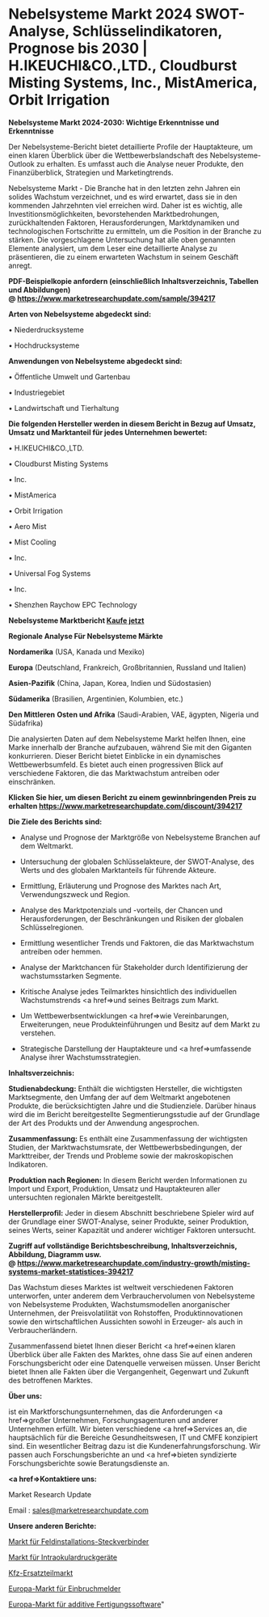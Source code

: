 # Nebelsysteme Markt 2024 SWOT-Analyse, Schlüsselindikatoren, Prognose bis 2030 | H.IKEUCHI&CO.,LTD., Cloudburst Misting Systems, Inc., MistAmerica, Orbit Irrigation

<strong>Nebelsysteme Markt 2024-2030: Wichtige Erkenntnisse und Erkenntnisse</strong>

Der Nebelsysteme-Bericht bietet detaillierte Profile der Hauptakteure, um einen klaren Überblick über die Wettbewerbslandschaft des Nebelsysteme-Outlook zu erhalten. Es umfasst auch die Analyse neuer Produkte, den Finanzüberblick, Strategien und Marketingtrends.

Nebelsysteme Markt - Die Branche hat in den letzten zehn Jahren ein solides Wachstum verzeichnet, und es wird erwartet, dass sie in den kommenden Jahrzehnten viel erreichen wird. Daher ist es wichtig, alle Investitionsmöglichkeiten, bevorstehenden Marktbedrohungen, zurückhaltenden Faktoren, Herausforderungen, Marktdynamiken und technologischen Fortschritte zu ermitteln, um die Position in der Branche zu stärken. Die vorgeschlagene Untersuchung hat alle oben genannten Elemente analysiert, um dem Leser eine detaillierte Analyse zu präsentieren, die zu einem erwarteten Wachstum in seinem Geschäft anregt.

<strong><b>PDF-Beispielkopie anfordern (einschließlich Inhaltsverzeichnis, Tabellen und Abbildungen) @ </b></strong><strong><a href=https://www.marketresearchupdate.com/sample/394217><strong>https://www.marketresearchupdate.com/sample/394217</u></a></strong></strong>

<strong>Arten von Nebelsysteme abgedeckt sind:</strong>

• Niederdrucksysteme

• Hochdrucksysteme

<strong>Anwendungen von Nebelsysteme abgedeckt sind:</strong>

• Öffentliche Umwelt und Gartenbau

• Industriegebiet

• Landwirtschaft und Tierhaltung

<strong>Die folgenden Hersteller werden in diesem Bericht in Bezug auf Umsatz, Umsatz und Marktanteil für jedes Unternehmen bewertet:</strong>

• H.IKEUCHI&CO.,LTD.

• Cloudburst Misting Systems

• Inc.

• MistAmerica

• Orbit Irrigation

• Aero Mist

• Mist Cooling

• Inc.

• Universal Fog Systems

• Inc.

• Shenzhen Raychow EPC Technology

<strong>Nebelsysteme Marktbericht <a href=https://www.marketresearchupdate.com/buynow/394217>Kaufe jetzt</a></strong>

<strong>Regionale Analyse Für Nebelsysteme Märkte</strong>

<strong>Nordamerika</strong> (USA, Kanada und Mexiko)

<strong>Europa</strong> (Deutschland, Frankreich, Großbritannien, Russland und Italien)

<strong>Asien-Pazifik</strong> (China, Japan, Korea, Indien und Südostasien)

<strong>Südamerika</strong> (Brasilien, Argentinien, Kolumbien, etc.)

<strong>Den Mittleren</strong> <strong>Osten und Afrika</strong> (Saudi-Arabien, VAE, ägypten, Nigeria und Südafrika)

Die analysierten Daten auf dem Nebelsysteme Markt helfen Ihnen, eine Marke innerhalb der Branche aufzubauen, während Sie mit den Giganten konkurrieren. Dieser Bericht bietet Einblicke in ein dynamisches Wettbewerbsumfeld. Es bietet auch einen progressiven Blick auf verschiedene Faktoren, die das Marktwachstum antreiben oder einschränken.

<strong>Klicken Sie hier, um diesen Bericht zu einem gewinnbringenden Preis zu erhalten
</strong><strong><a href=https://www.marketresearchupdate.com/discount/394217>https://www.marketresearchupdate.com/discount/394217</b></u></strong></a>

<strong>Die Ziele des Berichts sind:</strong>

- Analyse und Prognose der Marktgröße von Nebelsysteme Branchen auf dem Weltmarkt.

- Untersuchung der globalen Schlüsselakteure, der SWOT-Analyse, des Werts und des globalen Marktanteils für führende Akteure.

- Ermittlung, Erläuterung und Prognose des Marktes nach Art, Verwendungszweck und Region.

- Analyse des Marktpotenzials und -vorteils, der Chancen und Herausforderungen, der Beschränkungen und Risiken der globalen Schlüsselregionen.

- Ermittlung wesentlicher Trends und Faktoren, die das Marktwachstum antreiben oder hemmen.

- Analyse der Marktchancen für Stakeholder durch Identifizierung der wachstumsstarken Segmente.

- Kritische Analyse jedes Teilmarktes hinsichtlich des individuellen Wachstumstrends <a href=>und</a> seines Beitrags zum Markt.

- Um Wettbewerbsentwicklungen <a href=>wie</a> Vereinbarungen, Erweiterungen, neue Produkteinführungen und Besitz auf dem Markt zu verstehen.

- Strategische Darstellung der Hauptakteure und <a href=>umfas</a>sende Analyse ihrer Wachstumsstrategien.

<strong>Inhaltsverzeichnis:</strong>

<strong>Studienabdeckung:</strong> Enthält die wichtigsten Hersteller, die wichtigsten Marktsegmente, den Umfang der auf dem Weltmarkt angebotenen Produkte, die berücksichtigten Jahre und die Studienziele. Darüber hinaus wird die im Bericht bereitgestellte Segmentierungsstudie auf der Grundlage der Art des Produkts und der Anwendung angesprochen.

<strong>Zusammenfassung:</strong> Es enthält eine Zusammenfassung der wichtigsten Studien, der Marktwachstumsrate, der Wettbewerbsbedingungen, der Markttreiber, der Trends und Probleme sowie der makroskopischen Indikatoren.

<strong>Produktion nach Regionen:</strong> In diesem Bericht werden Informationen zu Import und Export, Produktion, Umsatz und Hauptakteuren aller untersuchten regionalen Märkte bereitgestellt.

<strong>Herstellerprofil:</strong> Jeder in diesem Abschnitt beschriebene Spieler wird auf der Grundlage einer SWOT-Analyse, seiner Produkte, seiner Produktion, seines Werts, seiner Kapazität und anderer wichtiger Faktoren untersucht.

<strong><b>Zugriff auf vollständige Berichtsbeschreibung, Inhaltsverzeichnis, Abbildung, Diagramm usw. @ </b></strong><strong><a href=https://www.marketresearchupdate.com/industry-growth/misting-systems-market-statistices-394217>https://www.marketresearchupdate.com/industry-growth/misting-systems-market-statistices-394217</a></strong>

Das Wachstum dieses Marktes ist weltweit verschiedenen Faktoren unterworfen, unter anderem dem Verbrauchervolumen von Nebelsysteme von Nebelsysteme Produkten, Wachstumsmodellen anorganischer Unternehmen, der Preisvolatilität von Rohstoffen, Produktinnovationen sowie den wirtschaftlichen Aussichten sowohl in Erzeuger- als auch in Verbraucherländern.

Zusammenfassend bietet Ihnen dieser Bericht <a href=>einen</a> klaren Überblick über alle Fakten des Marktes, ohne dass Sie auf einen anderen Forschungsbericht oder eine Datenquelle verweisen müssen. Unser Bericht bietet Ihnen alle Fakten über die Vergangenheit, Gegenwart und Zukunft des betroffenen Marktes.

<strong>Über uns:</strong>

 ist ein Marktforschungsunternehmen, das die Anforderungen <a href=>großer</a> Unternehmen, Forschungsagenturen und anderer Unternehmen erfüllt. Wir bieten verschiedene <a href=>Services</a> an, die hauptsächlich für die Bereiche Gesundheitswesen, IT und CMFE konzipiert sind. Ein wesentlicher Beitrag dazu ist die Kundenerfahrungsforschung. Wir passen auch Forschungsberichte an und <a href=>bieten</a> syndizierte Forschungsberichte sowie Beratungsdienste an.

<strong><a href=>Kontaktiere uns:</a></strong>

Market Research Update

Email : sales@marketresearchupdate.com

<strong>Unsere anderen Berichte:</strong>

<a href=https://www.linkedin.com/pulse/field-install-connector-market-expects-see-significant>Markt für Feldinstallations-Steckverbinder</a>

<a href=https://www.linkedin.com/pulse/intraocular-pressure-device-market-report-2023>Markt für Intraokulardruckgeräte</a>

<a href=https://www.linkedin.com/pulse/automotive-aftermarket-e-retailing-market-outlooks>Kfz-Ersatzteilmarkt</a>

<a href=https://www.linkedin.com/pulse/europe-intruder-detectors-market-2023-top-industry>Europa-Markt für Einbruchmelder</a>

<a href=https://www.linkedin.com/pulse/europe-additive-manufacturing-software-market>Europa-Markt für additive Fertigungssoftware</a>"
